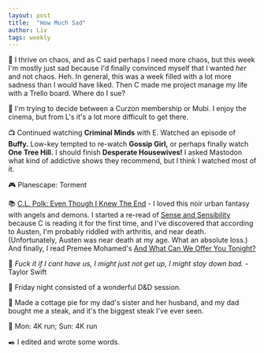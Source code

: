 ```yaml
---
layout: post
title:  "How Much Sad"
author: Liv
tags: weekly
---
```

💭 I thrive on chaos, and as C said perhaps I need more chaos, but this week I'm mostly just sad because I'd finally convinced myself that I wanted *her* and not chaos. Heh.
In general, this was a week filled with a lot more sadness than I would have liked. Then C made me project manage my life with a Trello board. Where do I sue?

🎥 I'm trying to decide between a Curzon membership or Mubi. I enjoy the cinema, but from L's it's a lot more difficult to get there.

📺 Continued watching **Criminal Minds** with E. Watched an episode of **Buffy.** Low-key tempted to re-watch **Gossip Girl,** or perhaps finally watch **One Tree Hill.** I should finish **Desperate Housewives!** I asked Mastodon what kind of addictive shows they recommend, but I think I watched most of it.

🎮 Planescape: Torment

📚 [C.L. Polk: Even Though I Knew The End](https://www.goodreads.com/en/book/show/59807975) - I loved this noir urban fantasy with angels and demons. I started a re-read of [Sense and Sensibility](https://www.gutenberg.org/cache/epub/161/pg161-images.html) because C is reading it for the first time, and I've discovered that according to Austen, I'm probably riddled with arthritis, and near death. (Unfortunately, Austen was near death at my age. What an absolute loss.) And finally, I read Premee Mohamed's [And What Can We Offer You Tonight?](https://www.goodreads.com/book/show/58130437-and-what-can-we-offer-you-tonight)

🎵 *Fuck it if I cant have us, I might just not get up, I might stay down bad.* - Taylor Swift

💜 Friday night consisted of a wonderful D&D session.

🍴 Made a cottage pie for my dad's sister and her husband, and my dad bought me a steak, and it's the biggest steak I've ever seen.

🏃 Mon: 4K run; Sun: 4K run

✒️ I edited and wrote some words.